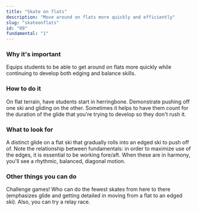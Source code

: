 ```yaml
---
title: "Skate on flats"
description: "Move around on flats more quickly and efficiently"
slug: "skateonflats"
id: "09"
fundamental: "1"
---
```


### Why it's important

Equips students to be able to get around on flats more quickly while continuing to develop both edging and balance skills.

### How to do it

On flat terrain, have students start in herringbone. Demonstrate pushing off one ski and gliding on the other. Sometimes it helps to have them count for the duration of the glide that you're trying to develop so they don't rush it.

### What to look for

A distinct glide on a flat ski that gradually rolls into an edged ski to push off of. Note the relationship between fundamentals: in order to maximize use of the edges, it is essential to be working fore/aft. When these are in harmony, you'll see a rhythmic, balanced, diagonal motion.

### Other things you can do

Challenge games! Who can do the fewest skates from here to there (emphasizes glide and getting detailed in moving from a flat to an edged ski). Also, you can try a relay race.
